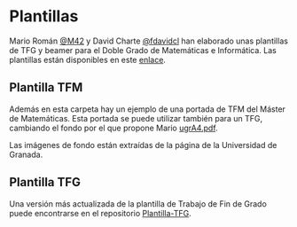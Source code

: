 # Plantillas

Mario Román [@M42](https://github.com/M42) y David Charte [@fdavidcl](https://github.com/fdavidcl) han elaborado unas plantillas de TFG y beamer para el Doble Grado de Matemáticas e Informática. Las plantillas están disponibles en este [enlace](https://github.com/M42/templates).

## Plantilla TFM

Además en esta carpeta hay un ejemplo de una portada de TFM del Máster de Matemáticas. Esta portada se puede utilizar también para un TFG, cambiando el fondo por el que propone Mario [ugrA4.pdf](https://github.com/M42/templates/blob/master/classicthesis-tex-es/ugrA4.pdf).

Las imágenes de fondo están extraídas de la página de la Universidad de Granada.

## Plantilla TFG

Una versión más actualizada de la plantilla de Trabajo de Fin de Grado puede encontrarse en el repositorio [Plantilla-TFG](https://github.com/latex-mat-ugr/Plantilla-TFG).
